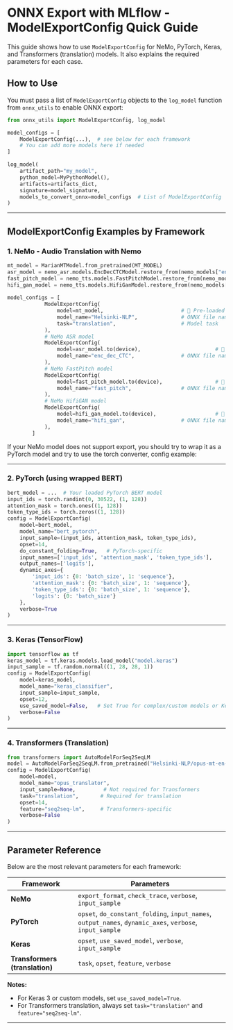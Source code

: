 

# ONNX Export with MLflow - ModelExportConfig Quick Guide

This guide shows how to use `ModelExportConfig` for NeMo, PyTorch, Keras, and Transformers (translation) models. It also explains the required parameters for each case.

## How to Use

You must pass a list of `ModelExportConfig` objects to the `log_model` function from `onnx_utils` to enable ONNX export:

```python
from onnx_utils import ModelExportConfig, log_model

model_configs = [
    ModelExportConfig(...),  # see below for each framework
    # You can add more models here if needed
]

log_model(
    artifact_path="my_model",
    python_model=MyPythonModel(),
    artifacts=artifacts_dict,
    signature=model_signature,
    models_to_convert_onnx=model_configs  # List of ModelExportConfig
)
```

---

## ModelExportConfig Examples by Framework

### 1. NeMo - Audio Translation with Nemo

```python
mt_model = MarianMTModel.from_pretrained(MT_MODEL)
asr_model = nemo_asr.models.EncDecCTCModel.restore_from(nemo_models["enc_dec_CTC"])
fast_pitch_model = nemo_tts.models.FastPitchModel.restore_from(nemo_models["fast_pitch"])
hifi_gan_model = nemo_tts.models.HifiGanModel.restore_from(nemo_models["hifi_gan"])
      
model_configs = [ 
            ModelExportConfig(
                model=mt_model,                         # 🚀 Pre-loaded Transformers model!
                model_name="Helsinki-NLP",              # ONNX file naming
                task="translation",                     # Model task
            ),
            # NeMo ASR model
            ModelExportConfig(
                model=asr_model.to(device),                        # 🚀 Pre-loaded NeMo ASR model!
                model_name="enc_dec_CTC",               # ONNX file naming
            ),
            # NeMo FastPitch model
            ModelExportConfig(
                model=fast_pitch_model.to(device),                 # 🚀 Pre-loaded NeMo TTS model!
                model_name="fast_pitch",                # ONNX file naming
            ),
            # NeMo HifiGAN model
            ModelExportConfig(
                model=hifi_gan_model.to(device),                   # 🚀 Pre-loaded NeMo Vocoder model!
                model_name="hifi_gan",                  # ONNX file naming
            ),
        ] 
```

If your NeMo model does not support export, you should try to wrap it as a PyTorch model and try to use the torch converter, config example:

---

### 2. PyTorch (using wrapped BERT)

```python
bert_model = ...  # Your loaded PyTorch BERT model
input_ids = torch.randint(0, 30522, (1, 128))
attention_mask = torch.ones((1, 128))
token_type_ids = torch.zeros((1, 128))
config = ModelExportConfig(
    model=bert_model,
    model_name="bert_pytorch",
    input_sample=(input_ids, attention_mask, token_type_ids),
    opset=14,           
    do_constant_folding=True,   # PyTorch-specific
    input_names=['input_ids', 'attention_mask', 'token_type_ids'],
    output_names=['logits'],
    dynamic_axes={
        'input_ids': {0: 'batch_size', 1: 'sequence'},
        'attention_mask': {0: 'batch_size', 1: 'sequence'},
        'token_type_ids': {0: 'batch_size', 1: 'sequence'},
        'logits': {0: 'batch_size'}
    },
    verbose=True
)
```

---

### 3. Keras (TensorFlow)

```python
import tensorflow as tf
keras_model = tf.keras.models.load_model("model.keras")
input_sample = tf.random.normal((1, 28, 28, 1))
config = ModelExportConfig(
    model=keras_model,
    model_name="keras_classifier",
    input_sample=input_sample,
    opset=12,                
    use_saved_model=False,   # Set True for complex/custom models or Keras 3
    verbose=False
)
```

---

### 4. Transformers (Translation)

```python
from transformers import AutoModelForSeq2SeqLM
model = AutoModelForSeq2SeqLM.from_pretrained("Helsinki-NLP/opus-mt-en-pt")
config = ModelExportConfig(
    model=model,
    model_name="opus_translator",
    input_sample=None,         # Not required for Transformers
    task="translation",       # Required for translation
    opset=14,                 
    feature="seq2seq-lm",     # Transformers-specific
    verbose=False
)
```

---

## Parameter Reference

Below are the most relevant parameters for each framework:

| Framework      | Parameters                                                                 |
|--------------- |----------------------------------------------------------------------------|
| **NeMo**       | `export_format`, `check_trace`, `verbose`, `input_sample`                  |
| **PyTorch**    | `opset`, `do_constant_folding`, `input_names`, `output_names`, `dynamic_axes`, `verbose`, `input_sample` |
| **Keras**      | `opset`, `use_saved_model`, `verbose`, `input_sample`                      |
| **Transformers (translation)** | `task`, `opset`, `feature`, `verbose`                      |

**Notes:**
- For Keras 3 or custom models, set `use_saved_model=True`.
- For Transformers translation, always set `task="translation"` and `feature="seq2seq-lm"`.

---
